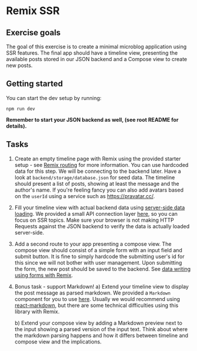 # Remix SSR

## Exercise goals
The goal of this exercise is to create a minimal microblog application using SSR features.
The final app should have a timeline view, presenting the available posts stored in our JSON backend and a Compose view
to create new posts.

## Getting started
You can start the dev setup by running:

```shell
npm run dev
```

**Remember to start your JSON backend as well, (see root README for details).**

## Tasks

1. Create an empty timeline page with Remix using the provided starter setup - see [Remix routing](https://remix.run/docs/en/main/discussion/routes) for more information. You can use hardcoded data for this step. We will be connecting to the backend later. Have a look at `backend/storage/database.json` for seed data. The timeline should present a list of posts, showing at least the message and the author's name. If you're feeling fancy you can also add avatars based on the `userId` using a service such as https://pravatar.cc/.
2. Fill your timeline view with actual backend data using [server-side data loading](https://remix.run/docs/en/main/guides/data-loading). We provided a small API connection layer [here](app/models/posts.server.ts), so you can focus on SSR topics. Make sure your browser is not making HTTP Requests against the JSON backend to verify the data is actually loaded server-side.
3. Add a second route to your app presenting a compose view. The compose view should consist of a simple form with an input field and submit button. It is fine to simply hardcode the submitting user's id for this since we will not bother with user management. Upon submitting the form, the new post should be saved to the backend. See [data writing using forms with Remix](https://remix.run/docs/en/main/guides/data-writes#building-the-form).
4. Bonus task - support Markdown!
   a) Extend your timeline view to display the post message as parsed markdown. We provided a `Markdown` component for you to use [here](app/component/Markdown.tsx). Usually we would recommend using [react-markdown](https://github.com/remarkjs/react-markdown), but there are some technical difficulties using this library with Remix.

   b) Extend your compose view by adding a Markdown preview next to the input showing a parsed version of the input text. Think about where the markdown parsing happens and how it differs between timeline and compose view and the implications.
